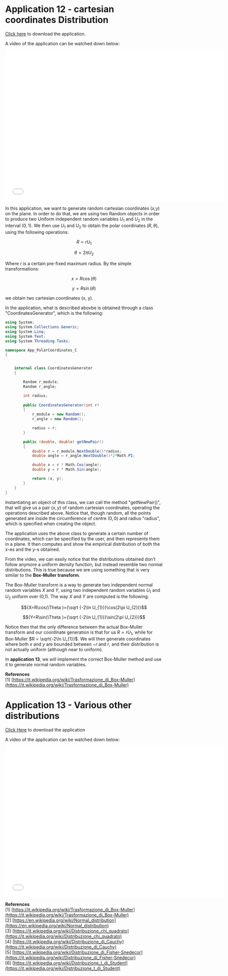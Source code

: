 <script type="text/javascript" id="MathJax-script" async
  src="https://cdn.jsdelivr.net/npm/mathjax@3/es5/tex-mml-chtml.js">
</script>
<script>
  MathJax = {
    tex: {
      inlineMath: [['$', '$']]
    }
  };
</script>

# Application 12 - cartesian coordinates Distribution

[Click here](https://drive.google.com/uc?export=download&id=1uApk8c5zW7Q1q-2IMuGvgfh1wK47uJMK) to download the application.

A video of the application can be watched down below:

<div class="embed-container">
  <iframe
      src="/StatisticsHomework/docs/assets/images/app12.mp4"
      width="700"
      height="480"
      frameborder="0"
      allowfullscreen="">
  </iframe>
</div>

In this application, we want to generate random cartesian coordinates (x,y) on the plane. In order to do that, we are using two Random objects in order to produce two Uniform independent random variables $U_1$ and $U_2$ in the interval $(0,1)$. We then use $U_1$ and $U_2$ to obtain the polar coordinates $(R, \theta)$, using the following operations:

$$R = rU_1$$

$$ \theta = 2\pi U_2$$

Where $r$ is a certain pre-fixed maximum radius. By the simple transformations:

$$ x = R\cos(\theta)$$

$$ y = R\sin(\theta)$$

we obtain two cartesian coordinates (x, y).

In the application, what is described abovbe is obtained through a class "CoordinatesGenerator", which is the following:

```C#
using System;
using System.Collections.Generic;
using System.Linq;
using System.Text;
using System.Threading.Tasks;

namespace App_PolarCoordinates_C
{


    internal class CoordinatesGenerator
    {

        Random r_module;
        Random r_angle;

        int radius;
        
        public CoordinatesGenerator(int r)
        {
            r_module = new Random();
            r_angle = new Random();

            radius = r;
        }

        public (double, double) getNewPair()
        {
            double r = r_module.NextDouble()*radius;
            double angle = r_angle.NextDouble()*2*Math.PI;

            double x = r * Math.Cos(angle);
            double y = r * Math.Sin(angle);

            return (x, y);
        }
    }
}
```

Instantiating an object of this class, we can call the method "getNewPair()", that will give us a pair $(x, y)$ of random cartesian coordinates, operating the operations described above. Notice that, though random, all the points generated are inside the circumference of centre $(0,0)$ and radius "radius", which is specified when creating the object.

The application uses the above class to generate a certain number of coordinates, which can be specified by the user, and then represents them in a plane. It then computes and show the empirical distribution of both the $x$-es and the $y$-s obtained.

From the video, we can easily notice that the distributions obtained don't follow anymore a uniform density function, but instead resemble two normal distributions. This is true because we are using something that is very similar to the **Box-Muller transform**.

The Box-Muller transform is a way to generate two independent normal random variables $X$ and $Y$, using two independent random variables $U_1$ and $U_2$ uniform over (0,1). The way $X$ and $Y$ are computed is the following:

$${X=R\cos(\Theta )={\sqrt {-2\ln U_{1}}}\cos(2\pi U_{2})}$$

$${Y=R\sin(\Theta )={\sqrt {-2\ln U_{1}}}\sin(2\pi U_{2})}$$

Notice then that the only difference between the actual Box-Muller transform and our coordinate generation is that for us $R = rU_1$, while for Box-Muller $R = \sqrt{-2\ln U_{1}}$. We will then generate coordinates where both $x$ and $y$ are bounded between $-r$ and $r$, and their distribution is not actually uniform (although near to uniform).

In **application 13**, we will implement the correct Box-Muller method and use it to generate normal random variables.

**References** \
[1] [https://it.wikipedia.org/wiki/Trasformazione_di_Box-Muller](https://it.wikipedia.org/wiki/Trasformazione_di_Box-Muller)


# Application 13 - Various other distributions

[Click Here](placeholder) to download the application

A video of the application can be watched down below:

<div class="embed-container">
  <iframe
      src="/StatisticsHomework/docs/assets/images/app13.mp4"
      width="700"
      height="480"
      frameborder="0"
      allowfullscreen="">
  </iframe>
</div>

**References** \
[1] [https://it.wikipedia.org/wiki/Trasformazione_di_Box-Muller](https://it.wikipedia.org/wiki/Trasformazione_di_Box-Muller) \
[2] [https://en.wikipedia.org/wiki/Normal_distribution](https://en.wikipedia.org/wiki/Normal_distribution) \
[3] [https://it.wikipedia.org/wiki/Distribuzione_chi_quadrato](https://it.wikipedia.org/wiki/Distribuzione_chi_quadrato) \
[4] [https://it.wikipedia.org/wiki/Distribuzione_di_Cauchy](https://it.wikipedia.org/wiki/Distribuzione_di_Cauchy) \
[5] [https://it.wikipedia.org/wiki/Distribuzione_di_Fisher-Snedecor](https://it.wikipedia.org/wiki/Distribuzione_di_Fisher-Snedecor) \
[6] [https://it.wikipedia.org/wiki/Distribuzione_t_di_Student](https://it.wikipedia.org/wiki/Distribuzione_t_di_Student)